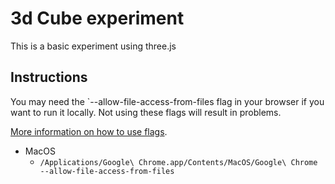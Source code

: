 # 3d Cube experiment

This is a basic experiment using three.js


## Instructions

You may need the `--allow-file-access-from-files flag in your browser if you want to run it locally. Not using these flags will result in problems.

[More information on how to use flags](http://www.chromium.org/developers/how-tos/run-chromium-with-flags).
    
* MacOS
  * `/Applications/Google\ Chrome.app/Contents/MacOS/Google\ Chrome --allow-file-access-from-files`
